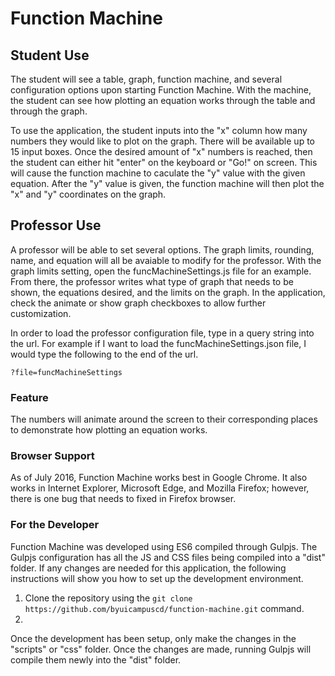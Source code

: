 # Function Machine

## Student Use
The student will see a table, graph, function machine, and several configuration options upon starting Function Machine.  With the machine, the student can see how plotting an equation works through the table and through the graph.

To use the application, the student inputs into the "x" column how many numbers they would like to plot on the graph.  There will be available up to 15 input boxes.  Once the desired amount of "x" numbers is reached, then the student can either hit "enter" on the keyboard or "Go!" on screen.  This will cause the function machine to caculate the "y" value with the given equation.  After the "y" value is given, the function machine will then plot the "x" and "y" coordinates on the graph.

## Professor Use
A professor will be able to set several options.  The graph limits, rounding, name, and equation will all be avaiable to modify for the professor.  With the graph limits setting, open the funcMachineSettings.js file for an example.  From there, the professor writes what type of graph that needs to be shown, the equations desired, and the limits on the graph.  In the application, check the animate or show graph checkboxes to allow further customization.

In order to load the professor configuration file, type in a query string into the url.  For example if I want to load the funcMachineSettings.json file, I would type the following to the end of the url.  

`
?file=funcMachineSettings
`

### Feature
The numbers will animate around the screen to their corresponding places to demonstrate how plotting an equation works.

### Browser Support
As of July 2016, Function Machine works best in Google Chrome.  It also works in Internet Explorer, Microsoft Edge, and Mozilla Firefox; however, there is one bug that needs to fixed in Firefox browser.

### For the Developer

Function Machine was developed using ES6 compiled through Gulpjs.  The Gulpjs configuration has all the JS and CSS files being compiled into a "dist" folder.  If any changes are needed for this application, the following instructions will show you how to set up the development environment.

1. Clone the repository using the `git clone https://github.com/byuicampuscd/function-machine.git` command.
2. 

Once the development has been setup, only make the changes in the "scripts" or "css" folder.  Once the changes are made, running Gulpjs will compile them newly into the "dist" folder.